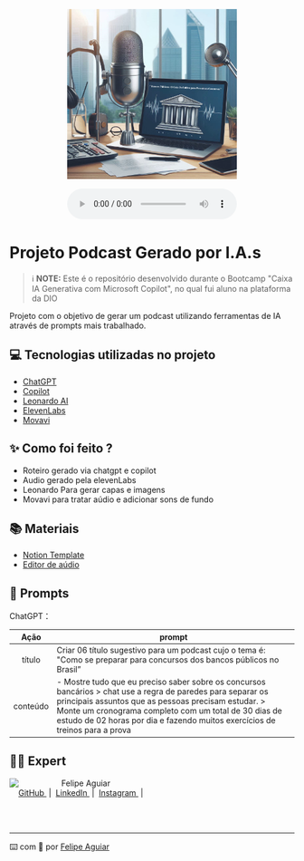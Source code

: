 <p align="center">
<img src="./assets/Capa.png"
    width="300"
/>
</p>


<div align="center">
    <audio src="output/podcast_editado.MP3" controls title="Podcast editado"></audio>
</div>

# Projeto Podcast Gerado por I.A.s


 > ℹ️ **NOTE:** Este é o repositório desenvolvido durante o Bootcamp "Caixa IA Generativa com Microsoft Copilot", no qual fui aluno na plataforma da DIO
> 
   Projeto com o objetivo de gerar um podcast utilizando ferramentas de IA através de prompts mais trabalhado.



## 💻 Tecnologias utilizadas no projeto

- [ChatGPT](https://chat.openai.com/)
- [Copilot](https://copilot.microsoft.com/)
- [Leonardo AI](https://leonardo.ai/)
- [ElevenLabs](https://beta.elevenlabs.io/)
- [Movavi](https://www.movavi.com/pt/videoeditor/)

## ✨ Como foi feito ?

- Roteiro gerado via chatgpt e copilot
- Audio gerado pela elevenLabs
- Leonardo Para gerar capas e imagens
- Movavi para tratar aúdio e adicionar sons de fundo

## 📚 Materiais

- [Notion Template](https://www.notion.so/Projeto-podcast-17c2b9fabcf480abab85d9c804c67da1?showMoveTo=true&saveParent=true)
- [Editor de aúdio](https://www.movavi.com/pt/videoeditor/)


## 🧠 Prompts

ChatGPT：

|   Ação   | prompt                                                                                                                                                                                                                                                                         |
| :------: | ------------------------------------------------------------------------------------------------------------------------------------------------------------------------------------------------------------------------------------------------------------------------------ |
|  título  | Criar 06 título sugestivo para um podcast cujo o tema é: "Como se preparar para concursos dos bancos públicos no Brasil”                                                        |
| conteúdo | - Mostre tudo que eu preciso saber sobre os concursos bancários > chat use a regra de paredes para separar os principais assuntos que as pessoas precisam estudar. > Monte um cronograma completo com um total de 30 dias de estudo de 02 horas por dia e fazendo muitos exercícios de treinos para a prova |

## 👨‍💻 Expert

<p>
    <img 
      align=left 
      margin=10 
      width=80 
      src="https://avatars.githubusercontent.com/u/37452836?v=4"
    />
    <p>&nbsp&nbsp&nbspFelipe Aguiar<br>
    &nbsp&nbsp&nbsp
    <a 
        href="https://github.com/felipeAguiarCode">
        GitHub
    </a>
    &nbsp;|&nbsp;
    <a 
        href="www.linkedin.com/in/felipe-exe">
        LinkedIn
    </a>
    &nbsp;|&nbsp;
    <a 
        href="https://www.instagram.com/felipeaguiar.exe/">
        Instagram
    </a>
    &nbsp;|&nbsp;</p>
</p>
<br/><br/>
<p>

---

⌨️ com 💜 por [Felipe Aguiar](https://github.com/felipeAguiarCode)

